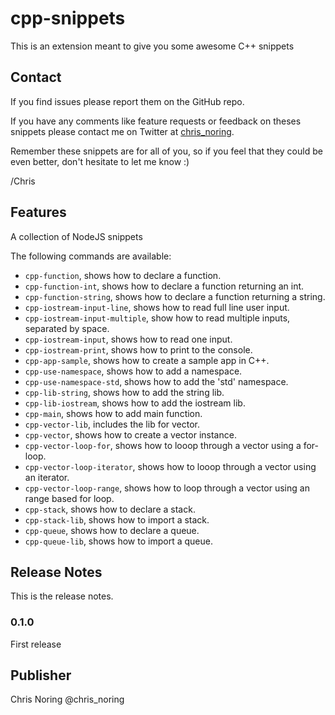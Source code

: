 
# cpp-snippets

This is an extension meant to give you some awesome C++ snippets

## Contact

If you find issues please report them on the GitHub repo.

If you have any comments like feature requests or feedback on theses snippets please contact me on Twitter at [chris_noring](https://twitter.com/chris_noring).

Remember these snippets are for all of you, so if you feel that they could be even better, don't hesitate to let me know :)

/Chris

## Features

A collection of NodeJS snippets

The following commands are available:

- `cpp-function`, shows how to declare a function.
- `cpp-function-int`, shows how to declare a function returning an int.
- `cpp-function-string`, shows how to declare a function returning a string.
- `cpp-iostream-input-line`, shows how to read full line user input.
- `cpp-iostream-input-multiple`, show how to read multiple inputs, separated by space.
- `cpp-iostream-input`, shows how to read one input.
- `cpp-iostream-print`, shows how to print to the console.
- `cpp-app-sample`, shows how to create a sample app in C++.
- `cpp-use-namespace`, shows how to add a namespace.
- `cpp-use-namespace-std`, shows how to add the 'std' namespace.
- `cpp-lib-string`, shows how to add the string lib.
- `cpp-lib-iostream`, shows how to add the iostream lib.
- `cpp-main`, shows how to add main function.
- `cpp-vector-lib`, includes the lib for vector.
- `cpp-vector`, shows how to create a vector instance.
- `cpp-vector-loop-for`, shows how to looop through a vector using a for-loop.
- `cpp-vector-loop-iterator`, shows how to looop through a vector using an iterator.
- `cpp-vector-loop-range`, shows how to loop through a vector using an range based for loop.
- `cpp-stack`, shows how to declare a stack.
- `cpp-stack-lib`, shows how to import a stack.
- `cpp-queue`, shows how to declare a queue.
- `cpp-queue-lib`, shows how to import a queue.

## Release Notes

This is the release notes.

### 0.1.0

First release

## Publisher

Chris Noring
@chris_noring

